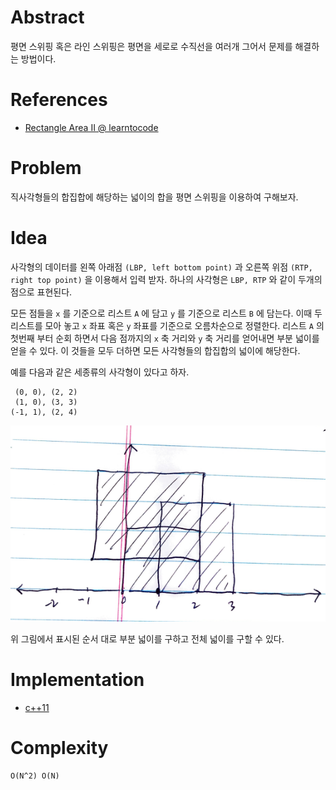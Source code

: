 # Abstract

평면 스위핑 혹은 라인 스위핑은 평면을 세로로 수직선을 여러개 그어서
문제를 해결하는 방법이다.

# References

* [Rectangle Area II @ learntocode](/leetcode/RectangleAreaII/README.md)

# Problem

직사각형들의 합집합에 해당하는 넓이의 합을 평면 스위핑을 이용하여
구해보자.

# Idea

사각형의 데이터를 왼쪽 아래점 `(LBP, left bottom point)` 과 오른쪽
위점 `(RTP, right top point)` 을 이용해서 입력 받자.  하나의 사각형은 `LBP,
RTP` 와 같이 두개의 점으로 표현된다.

모든 점들을 `x` 를 기준으로 리스트 `A` 에 담고 `y` 를 기준으로 리스트 `B` 에
담는다.  이때 두 리스트를 모아 놓고 `x` 좌표 혹은 `y` 좌표를 기준으로
오름차순으로 정렬한다. 리스트 `A` 의 첫번째 부터 순회 하면서 다음
점까지의 `x` 축 거리와 `y` 축 거리를 얻어내면 부분 넓이를 얻을 수 있다.  이
것들을 모두 더하면 모든 사각형들의 합집합의 넓이에 해당한다.

예를 다음과 같은 세종류의 사각형이 있다고 하자.

```
 (0, 0), (2, 2)
 (1, 0), (3, 3)
(-1, 1), (2, 4)
```

![](union_area_ex1.png)

위 그림에서 표시된 순서 대로 부분 넓이를 구하고 전체 넓이를 구할 수 있다.

# Implementation

* [c++11](a.cpp)

# Complexity

```
O(N^2) O(N)
```